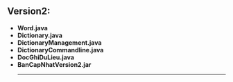 ## Version2:
<ul>
	<li>
      <b>Word.java</b><br>
  </li>
  <li>
      <b>Dictionary.java</b><br>
  </li>
  <li>
      <b>DictionaryManagement.java</b><br>
  </li>
   <li>
      <b>DictionaryCommandline.java</b><br>
  </li>
	<li>
      <b>DocGhiDuLieu.java</b><br>
  </li>
 <li>
      <b>BanCapNhatVersion2.jar</b><hr>
  </li>	
</ul>
